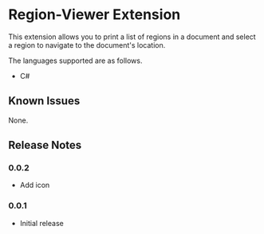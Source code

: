 # Region-Viewer Extension

This extension allows you to print a list of regions in a document and select a region to navigate to the document's location.

The languages supported are as follows.
 - C#

## Known Issues

None.

## Release Notes
### 0.0.2
 - Add icon

### 0.0.1
 - Initial release
